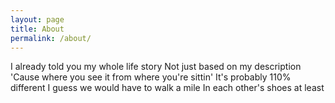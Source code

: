 ```yaml
---
layout: page
title: About
permalink: /about/
---
```




I already told you my whole life story
Not just based on my description
'Cause where you see it from where you're sittin'
It's probably 110% different
I guess we would have to walk a mile
In each other's shoes at least